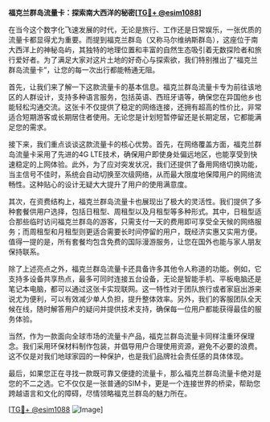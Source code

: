 **福克兰群岛流量卡：探索南大西洋的秘密[[TG💪+ @esim1088](https://t.me/s/esim1088)]**

在当今这个数字化飞速发展的时代，无论是旅行、工作还是日常娱乐，一张优质的流量卡都显得尤为重要。而提到福克兰群岛（又称马尔维纳斯群岛），这座位于南大西洋上的神秘岛屿，其独特的地理位置和丰富的自然生态吸引着无数探险者和旅行爱好者。为了满足大家对这片土地的好奇心与探索欲，我们特别推出了“福克兰群岛流量卡”，让您的每一次出行都能畅通无阻。

首先，让我们来了解一下这款流量卡的基本信息。福克兰群岛流量卡专为前往该地区的人群设计，支持多种语言服务，包括英语、西班牙语等，确保您在异国他乡也能轻松沟通交流。这张卡不仅提供了稳定的网络连接，还拥有超高的性价比，非常适合短期游客或长期居住者使用。无论您是计划短暂停留还是长期定居，它都能满足您的需求。

接下来，我们重点谈谈这款流量卡的核心优势。首先，在网络覆盖方面，福克兰群岛流量卡采用了先进的4G LTE技术，确保用户即使身处偏远地区，也能享受到快速稳定的上网体验。此外，为了应对突发状况，我们还提供了备用网络切换功能，当主信号不佳时，系统会自动切换至次级网络，从而最大限度地保障用户的网络流畅性。这种贴心的设计无疑大大提升了用户的使用满意度。

其次，在资费结构上，福克兰群岛流量卡也展现出了极大的灵活性。我们提供了多种套餐供用户选择，包括日租型、周租型以及月租型等多种形式。其中，日租型适合那些临时访问福克兰群岛的游客，只需支付一天的费用即可享受全天候的网络服务；而周租型和月租型则更适合需要长时间停留的用户，既经济实惠又实用方便。值得一提的是，所有套餐均包含免费的国际漫游服务，让您在国外也能与家人朋友保持联系。

除了上述亮点之外，福克兰群岛流量卡还具备许多其他令人称道的功能。例如，它支持多设备共享热点，最多可同时连接五台设备，无论是智能手机、平板电脑还是笔记本电脑，都可以通过这张卡实现联网。这一特性对于团队旅行或者家庭出游来说尤为便利，可以有效减少单人负担，提升整体效率。另外，我们的客服团队全天候在线，随时解答用户的疑问并提供技术支持，确保每一位用户都能获得最佳的服务体验。

当然，作为一款面向全球市场的流量卡产品，福克兰群岛流量卡同样注重环保理念。我们采用环保材料制作包装，并倡导用户合理使用资源，避免不必要的浪费。这不仅是对我们地球家园的一种保护，也是我们品牌社会责任感的具体体现。

最后，如果您正在寻找一款既可靠又便捷的流量卡，那么福克兰群岛流量卡绝对是您的不二之选。它不仅仅是一张普通的SIM卡，更是一个连接世界的桥梁，帮助您跨越语言和文化的障碍，尽情领略福克兰群岛的魅力所在。

[[TG💪+ @esim1088](https://t.me/s/esim1088) ![Image](https://i.postimg.cc/4NQfJmqS/Snipaste-2025-05-13-00-14-12.png)]